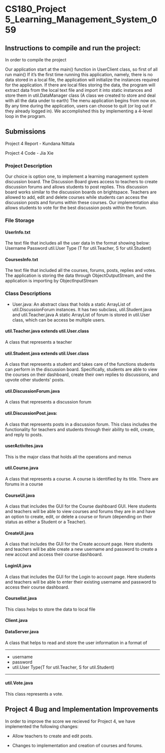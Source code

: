 # CS180_Project 5_Learning_Management_System_059

## Instructions to compile and run the project:

In order to compile the project

Our application start at the main() function in UserClient class, so first of all run main()
If it’s the first time running this application, namely, there is no data stored in a local file, the application will initialize the instances required for the application. If there are local files storing the data, the program will extract data from the local text file and import it into static instances and store them in util.DataManager class (A class we created to store and deal with all the data under to earth)
The menu application begins from now on. By any time during the application, users can choose to quit (or log out if they already logged in). We accomplished this by implementing a 4-level loop in the program.


## Submissions

Project 4 Report - Kundana Nittala

Project 4 Code - Jia Xie

### Project Description
Our choice is option one, to implement a learning management system discussion board. The Discussion Board gives access to teachers to create discussion forums and allows students to post replies. This discussion board works similar to the discussion boards on brightspace. Teachers are allowed to add, edit and delete courses while students can access the discussion posts and forums within these courses. Our implementation also allows students to vote for the best discussion posts within the forum.

### File Storage

#### UserInfo.txt
The text file that includes all the user data
In the format showing below:
Username
Password
util.User Type (T for util.Teacher, S for util.Student)

#### CoursesInfo.txt
The text file that included all the courses, forums, posts, replies and votes.
The application is storing the data through ObjectOutputStream, and the application is importing by ObjectInputStream

### Class Descriptions

- User.java:
An abstract class that holds a static ArrayList of util.DiscussionForum instances.
It has two subclass, util.Student.java and util.Teacher.java
A static ArrayList of forum is stored in util.User class, which can be access be multiple users.
#### util.Teacher.java extends util.User.class
A class that represents a teacher

#### util.Student.java extends util.User.class
A class that represents a student and takes care of the functions students can perform in the discussion board. Specifically, students are able to view the courses on their dashboard, create their own replies to discussions, and upvote other students' posts.

#### util.DiscussionForum.java
A class that represents a discussion forum

#### util.DiscussionPost.java:
A class that represents posts in a discussion forum. This class includes the functionality for teachers and students through their ability to edit, create, and reply to posts.

#### userActivites.java
This is the major class that holds all the operations and menus

#### util.Course.java
A class that represents a course. A course is identified by its title. There are forums in a course

#### CourseUI.java

A class that includes the GUI for the Course dashboard GUI. Here students and teachers will be able to view courses and forums they are in and have an option to create, edit, or delete a course or forum (depending on their status as either a Student or a Teacher).

#### CreateUI.java

A class that includes the GUI for the Create account page. Here students and teachers will be able create a new username and password to create a new accout and access their course dashboard.

#### LoginUI.java

A class that includes the GUI for the Login to account page. Here students and teachers will be able to enter their existing username and password to access their course dashboard.

#### Courselist.java
This class helps to store the data to local file

#### Client.java

#### DataServer.java
A class that helps to read and store the user information in a format of
 * ************************************
 * username
 * password
 * util.User Type(T for util.Teacher, S for util.Student)
 * ************************************

#### util.Vote.java
This class represents a vote.

## Project 4 Bug and Implementation Improvements
In order to improve the score we recieved for Project 4, we have implemented the following changes:

- Allow teachers to create and edit posts.

- Changes to implementation and creation of courses and forums.


